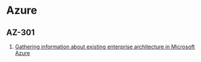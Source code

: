 # Azure

## AZ-301

1. [Gathering information about existing enterprise architecture in Microsoft Azure](./setting-the-target.md)